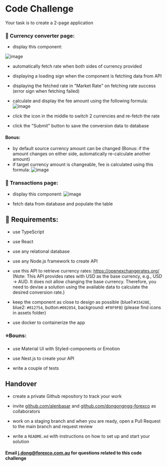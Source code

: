 # Code Challenge

Your task is to create a 2-page application

### 📄 Currency converter page:

- display this component:

![image](https://github.com/forexco/code-challenge-3/assets/109489175/0d2de567-0263-4934-a5a3-4fc9a4d6871e)

- automatically fetch rate when both sides of currency provided

- displaying a loading sign when the component is fetching data from API

- displaying the fetched rate in "Market Rate" on fetching rate success (error sign when fetching failed)

- calculate and display the fee amount using the following formula:
![image](https://github.com/forexco/code-challenge-3/assets/109489175/113d6cbc-6bbf-46e8-80a4-4d8d00fade9d)

- click the icon in the middle to switch 2 currencies and re-fetch the rate

- click the "Submit" button to save the conversion data to database

#### Bonus:
- by default source currency amount can be changed (Bonus: if the amount changes on either side, automatically re-calculate another amount)
- if target currency amount is changeable, fee is calculated using this formula:
![image](https://github.com/forexco/code-challenge-3/assets/109489175/2197bac9-e1e5-480d-b957-87e87b2a9469)

### 📄 Transactions page:

- display this component:
![image](https://github.com/forexco/code-challenge-3/assets/109489175/51cbe4dc-e949-4fcc-b180-fc8ffa0c9d64)

- fetch data from database and populate the table


## 🎯 Requirements:

- use TypeScript

- use React

- use any relational database

- use any Node.js framework to create API

- use this API to retrieve currency rates: https://openexchangerates.org/ (Note: This API provides rates with USD as the base currency, e.g., USD -> AUD. It does not allow changing the base currency. Therefore, you need to devise a solution using the available data to calculate the desired conversion rate.)

- keep the component as close to design as possible (blue1:`#33428E`, blue2: `#012754`, button:`#002854`, background: `#F8F9FB`) (please find icons in assets folder)

- use docker to containerize the app

### ⭐Bouns:

- use Material UI with Styled-components or Emotion

- use Nest.js to create your API

- write a couple of tests

## Handover

- create a private Github repository to track your work

- invite [github.com/alenbasar](https://github.com/alenbasar) and [github.com/dongongngg-forexco](https://github.com/dongongngg-forexco) as collaborators

- work on a staging branch and when you are ready, open a Pull Request to the main branch and request review

- write a `README.md` with instructions on how to set up and start your solution

#### Email [j.dong@forexco.com.au](mailto:j.dong@forexco.com.au) for questions related to this code challenge
